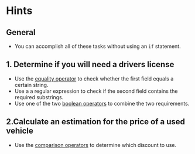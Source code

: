 # Hints

## General

- You can accomplish all of these tasks without using an `if` statement.

## 1. Determine if you will need a drivers license

- Use the [equality operator][cmp] to check whether the first field equals a certain string.
- Use a a regular expression to check if the second field contains the required substrings.
- Use one of the two [boolean operators][bool] to combine the two requirements.

## 2.Calculate an estimation for the price of a used vehicle

- Use the [comparison operators][cmp] to determine which discount to use.

[cmp]: https://www.gnu.org/software/gawk/manual/html_node/Comparison-Operators.html
[bool]: https://www.gnu.org/software/gawk/manual/html_node/Boolean-Ops.html